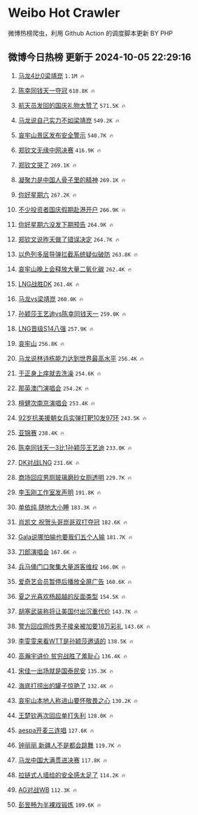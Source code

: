# Weibo Hot Crawler 



微博热榜爬虫，利用 Github Action 的调度脚本更新 BY PHP 


## 微博今日热榜 更新于 2024-10-05 22:29:16 
1. [马龙4比0梁靖崑](https://s.weibo.com/weibo?q=%23%E9%A9%AC%E9%BE%994%E6%AF%940%E6%A2%81%E9%9D%96%E5%B4%91%23&t=31&band_rank=1&Refer=top) `1.1M 🔥` 

1. [陈幸同钱天一夺冠](https://s.weibo.com/weibo?q=%23%E9%99%88%E5%B9%B8%E5%90%8C%E9%92%B1%E5%A4%A9%E4%B8%80%E5%A4%BA%E5%86%A0%23&t=31&band_rank=2&Refer=top) `618.8K 🔥` 

1. [航天员发回的国庆礼物太赞了](https://s.weibo.com/weibo?q=%23%E8%88%AA%E5%A4%A9%E5%91%98%E5%8F%91%E5%9B%9E%E7%9A%84%E5%9B%BD%E5%BA%86%E7%A4%BC%E7%89%A9%E5%A4%AA%E8%B5%9E%E4%BA%86%23&t=31&band_rank=3&Refer=top) `571.5K 🔥` 

1. [马龙说自己实力不如梁靖崑](https://s.weibo.com/weibo?q=%23%E9%A9%AC%E9%BE%99%E8%AF%B4%E8%87%AA%E5%B7%B1%E5%AE%9E%E5%8A%9B%E4%B8%8D%E5%A6%82%E6%A2%81%E9%9D%96%E5%B4%91%23&t=31&band_rank=4&Refer=top) `549.2K 🔥` 

1. [哀牢山景区发布安全警示](https://s.weibo.com/weibo?q=%23%E5%93%80%E7%89%A2%E5%B1%B1%E6%99%AF%E5%8C%BA%E5%8F%91%E5%B8%83%E5%AE%89%E5%85%A8%E8%AD%A6%E7%A4%BA%23&t=31&band_rank=5&Refer=top) `540.7K 🔥` 

1. [郑钦文无缘中网决赛](https://s.weibo.com/weibo?q=%23%E9%83%91%E9%92%A6%E6%96%87%E6%97%A0%E7%BC%98%E4%B8%AD%E7%BD%91%E5%86%B3%E8%B5%9B%23&t=31&band_rank=6&Refer=top) `416.9K 🔥` 

1. [郑钦文哭了](https://s.weibo.com/weibo?q=%E9%83%91%E9%92%A6%E6%96%87%E5%93%AD%E4%BA%86&t=31&band_rank=7&Refer=top) `269.1K 🔥` 

1. [凝聚力是中国人骨子里的精神](https://s.weibo.com/weibo?q=%23%E5%87%9D%E8%81%9A%E5%8A%9B%E6%98%AF%E4%B8%AD%E5%9B%BD%E4%BA%BA%E9%AA%A8%E5%AD%90%E9%87%8C%E7%9A%84%E7%B2%BE%E7%A5%9E%23&t=31&band_rank=8&Refer=top) `269.1K 🔥` 

1. [你好星期六](https://s.weibo.com/weibo?q=%E4%BD%A0%E5%A5%BD%E6%98%9F%E6%9C%9F%E5%85%AD&t=31&band_rank=9&Refer=top) `267.2K 🔥` 

1. [不少投资者国庆假期赴港开户](https://s.weibo.com/weibo?q=%23%E4%B8%8D%E5%B0%91%E6%8A%95%E8%B5%84%E8%80%85%E5%9B%BD%E5%BA%86%E5%81%87%E6%9C%9F%E8%B5%B4%E6%B8%AF%E5%BC%80%E6%88%B7%23&t=31&band_rank=10&Refer=top) `266.9K 🔥` 

1. [你好星期六没发下期预告](https://s.weibo.com/weibo?q=%23%E4%BD%A0%E5%A5%BD%E6%98%9F%E6%9C%9F%E5%85%AD%E6%B2%A1%E5%8F%91%E4%B8%8B%E6%9C%9F%E9%A2%84%E5%91%8A%23&t=31&band_rank=11&Refer=top) `264.9K 🔥` 

1. [郑钦文说昨天做了错误决定](https://s.weibo.com/weibo?q=%23%E9%83%91%E9%92%A6%E6%96%87%E8%AF%B4%E6%98%A8%E5%A4%A9%E5%81%9A%E4%BA%86%E9%94%99%E8%AF%AF%E5%86%B3%E5%AE%9A%23&t=31&band_rank=12&Refer=top) `264.7K 🔥` 

1. [以色列多层导弹拦截系统疑似破防](https://s.weibo.com/weibo?q=%23%E4%BB%A5%E8%89%B2%E5%88%97%E5%A4%9A%E5%B1%82%E5%AF%BC%E5%BC%B9%E6%8B%A6%E6%88%AA%E7%B3%BB%E7%BB%9F%E7%96%91%E4%BC%BC%E7%A0%B4%E9%98%B2%23&t=31&band_rank=13&Refer=top) `263.8K 🔥` 

1. [哀牢山晚上会释放大量二氧化碳](https://s.weibo.com/weibo?q=%23%E5%93%80%E7%89%A2%E5%B1%B1%E6%99%9A%E4%B8%8A%E4%BC%9A%E9%87%8A%E6%94%BE%E5%A4%A7%E9%87%8F%E4%BA%8C%E6%B0%A7%E5%8C%96%E7%A2%B3%23&t=31&band_rank=14&Refer=top) `262.4K 🔥` 

1. [LNG战胜DK](https://s.weibo.com/weibo?q=%23LNG%E6%88%98%E8%83%9CDK%23&t=31&band_rank=15&Refer=top) `261.4K 🔥` 

1. [马龙vs梁靖崑](https://s.weibo.com/weibo?q=%E9%A9%AC%E9%BE%99vs%E6%A2%81%E9%9D%96%E5%B4%91&t=31&band_rank=16&Refer=top) `260.0K 🔥` 

1. [孙颖莎王艺迪vs陈幸同钱天一](https://s.weibo.com/weibo?q=%23%E5%AD%99%E9%A2%96%E8%8E%8E%E7%8E%8B%E8%89%BA%E8%BF%AAvs%E9%99%88%E5%B9%B8%E5%90%8C%E9%92%B1%E5%A4%A9%E4%B8%80%23&t=31&band_rank=17&Refer=top) `259.0K 🔥` 

1. [LNG晋级S14八强](https://s.weibo.com/weibo?q=%23LNG%E6%99%8B%E7%BA%A7S14%E5%85%AB%E5%BC%BA%23&t=31&band_rank=18&Refer=top) `257.9K 🔥` 

1. [哀牢山](https://s.weibo.com/weibo?q=%E5%93%80%E7%89%A2%E5%B1%B1&t=31&band_rank=19&Refer=top) `256.8K 🔥` 

1. [马龙说林诗栋能力达到世界最高水平](https://s.weibo.com/weibo?q=%23%E9%A9%AC%E9%BE%99%E8%AF%B4%E6%9E%97%E8%AF%97%E6%A0%8B%E8%83%BD%E5%8A%9B%E8%BE%BE%E5%88%B0%E4%B8%96%E7%95%8C%E6%9C%80%E9%AB%98%E6%B0%B4%E5%B9%B3%23&t=31&band_rank=20&Refer=top) `256.4K 🔥` 

1. [于正身上痒就去洗澡](https://s.weibo.com/weibo?q=%E4%BA%8E%E6%AD%A3%E8%BA%AB%E4%B8%8A%E7%97%92%E5%B0%B1%E5%8E%BB%E6%B4%97%E6%BE%A1&t=31&band_rank=21&Refer=top) `254.6K 🔥` 

1. [那英澳门演唱会](https://s.weibo.com/weibo?q=%E9%82%A3%E8%8B%B1%E6%BE%B3%E9%97%A8%E6%BC%94%E5%94%B1%E4%BC%9A&t=31&band_rank=22&Refer=top) `254.2K 🔥` 

1. [檀健次南京演唱会](https://s.weibo.com/weibo?q=%E6%AA%80%E5%81%A5%E6%AC%A1%E5%8D%97%E4%BA%AC%E6%BC%94%E5%94%B1%E4%BC%9A&t=31&band_rank=23&Refer=top) `253.4K 🔥` 

1. [92岁抗美援朝女兵实弹打靶10发97环](https://s.weibo.com/weibo?q=%2392%E5%B2%81%E6%8A%97%E7%BE%8E%E6%8F%B4%E6%9C%9D%E5%A5%B3%E5%85%B5%E5%AE%9E%E5%BC%B9%E6%89%93%E9%9D%B610%E5%8F%9197%E7%8E%AF%23&t=31&band_rank=24&Refer=top) `243.5K 🔥` 

1. [亚锦赛](https://s.weibo.com/weibo?q=%E4%BA%9A%E9%94%A6%E8%B5%9B&t=31&band_rank=25&Refer=top) `238.4K 🔥` 

1. [陈幸同钱天一3比1孙颖莎王艺迪](https://s.weibo.com/weibo?q=%23%E9%99%88%E5%B9%B8%E5%90%8C%E9%92%B1%E5%A4%A9%E4%B8%803%E6%AF%941%E5%AD%99%E9%A2%96%E8%8E%8E%E7%8E%8B%E8%89%BA%E8%BF%AA%23&t=31&band_rank=26&Refer=top) `233.0K 🔥` 

1. [DK对战LNG](https://s.weibo.com/weibo?q=%23DK%E5%AF%B9%E6%88%98LNG%23&t=31&band_rank=27&Refer=top) `231.6K 🔥` 

1. [商场回应男厕玻璃磨砂女厕透明](https://s.weibo.com/weibo?q=%23%E5%95%86%E5%9C%BA%E5%9B%9E%E5%BA%94%E7%94%B7%E5%8E%95%E7%8E%BB%E7%92%83%E7%A3%A8%E7%A0%82%E5%A5%B3%E5%8E%95%E9%80%8F%E6%98%8E%23&t=31&band_rank=28&Refer=top) `229.7K 🔥` 

1. [李玉刚工作室发声明](https://s.weibo.com/weibo?q=%23%E6%9D%8E%E7%8E%89%E5%88%9A%E5%B7%A5%E4%BD%9C%E5%AE%A4%E5%8F%91%E5%A3%B0%E6%98%8E%23&t=31&band_rank=29&Refer=top) `191.8K 🔥` 

1. [单依纯 随地大小睡](https://s.weibo.com/weibo?q=%E5%8D%95%E4%BE%9D%E7%BA%AF%20%E9%9A%8F%E5%9C%B0%E5%A4%A7%E5%B0%8F%E7%9D%A1&t=31&band_rank=30&Refer=top) `183.3K 🔥` 

1. [肖凯文 祝贺头哥崑哥双打夺冠](https://s.weibo.com/weibo?q=%E8%82%96%E5%87%AF%E6%96%87%20%E7%A5%9D%E8%B4%BA%E5%A4%B4%E5%93%A5%E5%B4%91%E5%93%A5%E5%8F%8C%E6%89%93%E5%A4%BA%E5%86%A0&t=31&band_rank=31&Refer=top) `182.6K 🔥` 

1. [Gala说哪怕输也要我们五个人输](https://s.weibo.com/weibo?q=%23Gala%E8%AF%B4%E5%93%AA%E6%80%95%E8%BE%93%E4%B9%9F%E8%A6%81%E6%88%91%E4%BB%AC%E4%BA%94%E4%B8%AA%E4%BA%BA%E8%BE%93%23&t=31&band_rank=32&Refer=top) `181.7K 🔥` 

1. [刀郎演唱会](https://s.weibo.com/weibo?q=%E5%88%80%E9%83%8E%E6%BC%94%E5%94%B1%E4%BC%9A&t=31&band_rank=33&Refer=top) `167.6K 🔥` 

1. [兵马俑门口聚集大量游客维权](https://s.weibo.com/weibo?q=%23%E5%85%B5%E9%A9%AC%E4%BF%91%E9%97%A8%E5%8F%A3%E8%81%9A%E9%9B%86%E5%A4%A7%E9%87%8F%E6%B8%B8%E5%AE%A2%E7%BB%B4%E6%9D%83%23&t=31&band_rank=34&Refer=top) `166.0K 🔥` 

1. [爱奇艺会员暂停后播放全屏广告](https://s.weibo.com/weibo?q=%23%E7%88%B1%E5%A5%87%E8%89%BA%E4%BC%9A%E5%91%98%E6%9A%82%E5%81%9C%E5%90%8E%E6%92%AD%E6%94%BE%E5%85%A8%E5%B1%8F%E5%B9%BF%E5%91%8A%23&t=31&band_rank=35&Refer=top) `160.6K 🔥` 

1. [夏之光喜欢杨超越的反面类型](https://s.weibo.com/weibo?q=%E5%A4%8F%E4%B9%8B%E5%85%89%E5%96%9C%E6%AC%A2%E6%9D%A8%E8%B6%85%E8%B6%8A%E7%9A%84%E5%8F%8D%E9%9D%A2%E7%B1%BB%E5%9E%8B&t=31&band_rank=36&Refer=top) `154.5K 🔥` 

1. [胡塞武装称将让美国付出沉重代价](https://s.weibo.com/weibo?q=%23%E8%83%A1%E5%A1%9E%E6%AD%A6%E8%A3%85%E7%A7%B0%E5%B0%86%E8%AE%A9%E7%BE%8E%E5%9B%BD%E4%BB%98%E5%87%BA%E6%B2%89%E9%87%8D%E4%BB%A3%E4%BB%B7%23&t=31&band_rank=37&Refer=top) `143.7K 🔥` 

1. [警方回应网传男子接亲被加要18万彩礼](https://s.weibo.com/weibo?q=%23%E8%AD%A6%E6%96%B9%E5%9B%9E%E5%BA%94%E7%BD%91%E4%BC%A0%E7%94%B7%E5%AD%90%E6%8E%A5%E4%BA%B2%E8%A2%AB%E5%8A%A0%E8%A6%8118%E4%B8%87%E5%BD%A9%E7%A4%BC%23&t=31&band_rank=38&Refer=top) `143.6K 🔥` 

1. [李雯雯来看WTT是孙颖莎邀请的](https://s.weibo.com/weibo?q=%23%E6%9D%8E%E9%9B%AF%E9%9B%AF%E6%9D%A5%E7%9C%8BWTT%E6%98%AF%E5%AD%99%E9%A2%96%E8%8E%8E%E9%82%80%E8%AF%B7%E7%9A%84%23&t=31&band_rank=39&Refer=top) `138.5K 🔥` 

1. [高瀚宇讲价 贫穷战胜了羞耻心](https://s.weibo.com/weibo?q=%E9%AB%98%E7%80%9A%E5%AE%87%E8%AE%B2%E4%BB%B7%20%E8%B4%AB%E7%A9%B7%E6%88%98%E8%83%9C%E4%BA%86%E7%BE%9E%E8%80%BB%E5%BF%83&t=31&band_rank=40&Refer=top) `136.4K 🔥` 

1. [宋佳一出场就是国泰民安](https://s.weibo.com/weibo?q=%E5%AE%8B%E4%BD%B3%E4%B8%80%E5%87%BA%E5%9C%BA%E5%B0%B1%E6%98%AF%E5%9B%BD%E6%B3%B0%E6%B0%91%E5%AE%89&t=31&band_rank=41&Refer=top) `135.3K 🔥` 

1. [海底打捞出的罐子惊艳了](https://s.weibo.com/weibo?q=%23%E6%B5%B7%E5%BA%95%E6%89%93%E6%8D%9E%E5%87%BA%E7%9A%84%E7%BD%90%E5%AD%90%E6%83%8A%E8%89%B3%E4%BA%86%23&t=31&band_rank=42&Refer=top) `132.4K 🔥` 

1. [哀牢山本地人称进山要怀敬畏之心](https://s.weibo.com/weibo?q=%23%E5%93%80%E7%89%A2%E5%B1%B1%E6%9C%AC%E5%9C%B0%E4%BA%BA%E7%A7%B0%E8%BF%9B%E5%B1%B1%E8%A6%81%E6%80%80%E6%95%AC%E7%95%8F%E4%B9%8B%E5%BF%83%23&t=31&band_rank=43&Refer=top) `130.2K 🔥` 

1. [王楚钦再次回应单打失利](https://s.weibo.com/weibo?q=%23%E7%8E%8B%E6%A5%9A%E9%92%A6%E5%86%8D%E6%AC%A1%E5%9B%9E%E5%BA%94%E5%8D%95%E6%89%93%E5%A4%B1%E5%88%A9%23&t=31&band_rank=44&Refer=top) `128.0K 🔥` 

1. [aespa开麦三连唱](https://s.weibo.com/weibo?q=%23aespa%E5%BC%80%E9%BA%A6%E4%B8%89%E8%BF%9E%E5%94%B1%23&t=31&band_rank=45&Refer=top) `127.6K 🔥` 

1. [钟丽丽 新疆人不是都会跳舞](https://s.weibo.com/weibo?q=%E9%92%9F%E4%B8%BD%E4%B8%BD%20%E6%96%B0%E7%96%86%E4%BA%BA%E4%B8%8D%E6%98%AF%E9%83%BD%E4%BC%9A%E8%B7%B3%E8%88%9E&t=31&band_rank=46&Refer=top) `119.7K 🔥` 

1. [马龙中国大满贯进决赛](https://s.weibo.com/weibo?q=%23%E9%A9%AC%E9%BE%99%E4%B8%AD%E5%9B%BD%E5%A4%A7%E6%BB%A1%E8%B4%AF%E8%BF%9B%E5%86%B3%E8%B5%9B%23&t=31&band_rank=47&Refer=top) `117.8K 🔥` 

1. [拉链式人墙给的安全感太足了](https://s.weibo.com/weibo?q=%23%E6%8B%89%E9%93%BE%E5%BC%8F%E4%BA%BA%E5%A2%99%E7%BB%99%E7%9A%84%E5%AE%89%E5%85%A8%E6%84%9F%E5%A4%AA%E8%B6%B3%E4%BA%86%23&t=31&band_rank=48&Refer=top) `114.2K 🔥` 

1. [AG对战WB](https://s.weibo.com/weibo?q=%23AG%E5%AF%B9%E6%88%98WB%23&t=31&band_rank=49&Refer=top) `112.3K 🔥` 

1. [彭昱畅为半裸戏锻炼](https://s.weibo.com/weibo?q=%23%E5%BD%AD%E6%98%B1%E7%95%85%E4%B8%BA%E5%8D%8A%E8%A3%B8%E6%88%8F%E9%94%BB%E7%82%BC%23&t=31&band_rank=50&Refer=top) `109.6K 🔥` 


